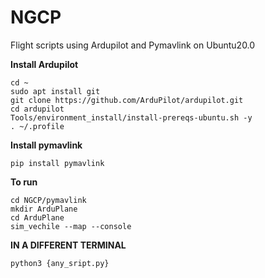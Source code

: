 # NGCP
Flight scripts using Ardupilot and Pymavlink on Ubuntu20.0

**Install Ardupilot**

```
cd ~
sudo apt install git
git clone https://github.com/ArduPilot/ardupilot.git
cd ardupilot
Tools/environment_install/install-prereqs-ubuntu.sh -y
. ~/.profile
```

**Install pymavlink**
```
pip install pymavlink
```


**To run**
```
cd NGCP/pymavlink
mkdir ArduPlane
cd ArduPlane
sim_vechile --map --console
```

**IN A DIFFERENT TERMINAL**
```
python3 {any_sript.py}
```
